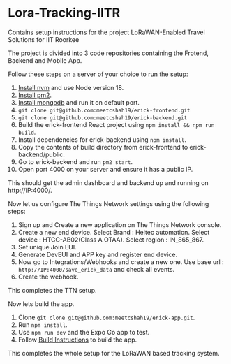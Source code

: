 # Lora-Tracking-IITR
Contains setup instructions for the project LoRaWAN-Enabled Travel Solutions for IIT Roorkee

The project is divided into 3 code repositories containing the Frotend, Backend and Mobile App.

Follow these steps on a server of your choice to run the setup:

1. [Install nvm](https://github.com/nvm-sh/nvm#installing-and-updating) and use Node version 18.
2. [Install pm2](https://pm2.io/docs/runtime/guide/installation/).
3. [Install mongodb](https://www.mongodb.com/docs/manual/tutorial/install-mongodb-on-ubuntu/) and run it on default port.
4. `git clone git@github.com:meetcshah19/erick-frontend.git`
5. `git clone git@github.com:meetcshah19/erick-backend.git`
6. Build the erick-frontend React project using `npm install && npm run build`.
7. Install dependencies for erick-backend using `npm install`.
8. Copy the contents of build directory from erick-frontend to erick-backend/public. 
10. Go to erick-backend and run `pm2 start`.
11. Open port 4000 on your server and ensure it has a public IP.

This should get the admin dashboard and backend up and running on http://IP:4000/.

Now let us configure The Things Network settings using the following steps:

1. Sign up and Create a new application on The Things Network console. 
2. Create a new end device. Select Brand : Heltec automation. Select device : HTCC-AB02(Class A OTAA). Select region : IN_865_867.
3. Set unique Join EUI.
4. Generate DevEUI and APP key and register end device.
5. Now go to Integrations/Webhooks and create a new one. Use base url : `http://IP:4000/save_erick_data` and check all events. 
6. Create the webhook.

This completes the TTN setup.

Now lets build the app.

1. Clone `git clone git@github.com:meetcshah19/erick-app.git`.
2. Run `npm install`.
3. Use `npm run dev` and the Expo Go app to test.
4. Follow [Build Instructions](https://docs.expo.dev/build/setup/) to build the app.

This completes the whole setup for the LoRaWAN based tracking system.
